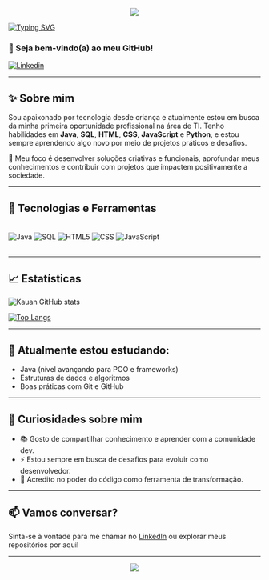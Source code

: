 <p align="center">
  <img src="https://capsule-render.vercel.app/api?type=waving&color=006400&height=100&section=header"/>
</p>

[![Typing SVG](https://readme-typing-svg.herokuapp.com?font=Fira+Code&pause=1000&color=006400&width=435&lines=Ol%C3%A1%2C+sou+o+Kauan+Meirelles;Sou+Desenvolvedor+Full+Stack)](https://git.io/typing-svg)

### 👋 Seja bem-vindo(a) ao meu GitHub!

[![Linkedin](https://img.shields.io/badge/LinkedIn-0077B5?style=for-the-badge&logo=linkedin&logoColor=white)](https://www.linkedin.com/in/kauan-meirelles/)

---

## ✨ Sobre mim

Sou apaixonado por tecnologia desde criança e atualmente estou em busca da minha primeira oportunidade profissional na área de TI. Tenho habilidades em **Java**, **SQL**, **HTML**, **CSS**, **JavaScript** e **Python**, e estou sempre aprendendo algo novo por meio de projetos práticos e desafios.

🎯 Meu foco é desenvolver soluções criativas e funcionais, aprofundar meus conhecimentos e contribuir com projetos que impactem positivamente a sociedade.

---

## 🚀 Tecnologias e Ferramentas

<div style="display: inline_block"><br/>
  <img align="center" alt="Java" src="https://img.shields.io/badge/Java-ED8B00?style=for-the-badge&logo=openjdk&logoColor=white" />
  <img align="center" alt="SQL" src="https://img.shields.io/badge/MySQL-005C84?style=for-the-badge&logo=mysql&logoColor=white" />
  <img align="center" alt="HTML5" src="https://img.shields.io/badge/HTML5-E34F26?style=for-the-badge&logo=html5&logoColor=white" />
  <img align="center" alt="CSS" src="https://img.shields.io/badge/CSS3-1572B6?style=for-the-badge&logo=css3&logoColor=white" />
  <img align="center" alt="JavaScript" src="https://img.shields.io/badge/JavaScript-F7DF1E?style=for-the-badge&logo=javascript&logoColor=black" />
</div><br>

---

## 📈 Estatísticas

![Kauan GitHub stats](https://github-readme-stats.vercel.app/api?username=kauan-meirelles&show_icons=true&theme=tokyonight)

[![Top Langs](https://github-readme-stats.vercel.app/api/top-langs/?username=kauan-meirelles&layout=compact&theme=tokyonight)](https://github.com/kauan-meirelles)

---

## 🧠 Atualmente estou estudando:

- Java (nível avançando para POO e frameworks)
- Estruturas de dados e algoritmos
- Boas práticas com Git e GitHub

---

## 🌱 Curiosidades sobre mim

- 📚 Gosto de compartilhar conhecimento e aprender com a comunidade dev.
- ⚡ Estou sempre em busca de desafios para evoluir como desenvolvedor.
- 🧩 Acredito no poder do código como ferramenta de transformação.

---

## 📫 Vamos conversar?

Sinta-se à vontade para me chamar no [LinkedIn](https://www.linkedin.com/in/kauan-meirelles/) ou explorar meus repositórios por aqui!

---

<p align="center">
  <img src="https://capsule-render.vercel.app/api?type=waving&color=006400&height=100&section=footer"/>
</p>



